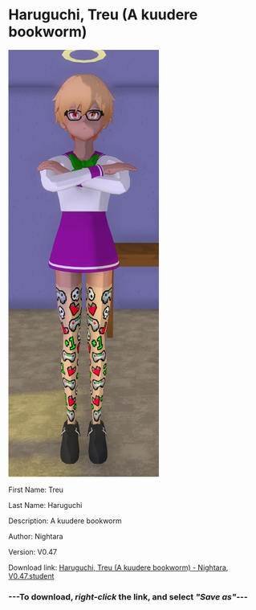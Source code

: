 # Haruguchi, Treu (A kuudere bookworm)

<img src = "https://raw.githubusercontent.com/Arbiter1223/Daigaku-Gurashi-Custom-Students/master/Students/Files/Haruguchi%2C%20Treu%20(A%20kuudere%20bookworm).png">

First Name: Treu

Last Name: Haruguchi

Description: A kuudere bookworm

Author: Nightara

Version: V0.47

Download link: <a href="https://raw.githubusercontent.com/Arbiter1223/Daigaku-Gurashi-Custom-Students/master/Students/Files/Haruguchi%2C%20Treu%20(A%20kuudere%20bookworm)%20-%20Nightara%2C%20V0.47.student">Haruguchi, Treu (A kuudere bookworm) - Nightara, V0.47.student</a>

### ---**To download, _right-click_ the link, and select _"Save as"_**---
